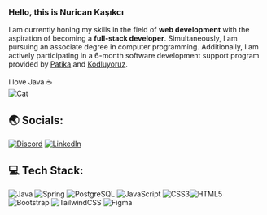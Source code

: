 ### Hello, this is **Nurican Kaşıkcı**  
I am currently honing my skills in the field of **web development** with the aspiration of becoming a **full-stack developer**. Simultaneously, I am pursuing an associate degree in computer programming. Additionally, I am actively participating in a 6-month software development support program provided by [Patika](https://www.patika.dev/tr) and [Kodluyoruz](https://kodluyoruz.org/).  
</br>
I love Java ☕
</br>
![Cat](https://user-images.githubusercontent.com/112473835/236685307-5fd7cf60-28bd-4ec9-a2f8-4782932f7d7a.gif)
## 🌏 Socials:
[![Discord](https://img.shields.io/badge/Discord-%237289DA.svg?logo=discord&logoColor=white)](https://discord.gg/https://discord.gg/CN9HEXDD) [![LinkedIn](https://img.shields.io/badge/LinkedIn-%230077B5.svg?logo=linkedin&logoColor=white)](https://linkedin.com/in/nurican-kaşıkcı-b2b680252) 

## 💻 Tech Stack:
 ![Java](https://img.shields.io/badge/Java-ED8B00?style=for-the-badge&logo=openjdk&logoColor=white) ![Spring](https://img.shields.io/badge/Spring-6DB33F?style=for-the-badge&logo=spring&logoColor=white) ![PostgreSQL](https://img.shields.io/badge/PostgreSQL-316192?style=for-the-badge&logo=postgresql&logoColor=white)  ![JavaScript](	https://img.shields.io/badge/JavaScript-F7DF1E?style=for-the-badge&logo=javascript&logoColor=black)  ![CSS3](https://img.shields.io/badge/css3-%231572B6.svg?style=for-the-badge&logo=css3&logoColor=white)![HTML5](https://img.shields.io/badge/html5-%23E34F26.svg?style=for-the-badge&logo=html5&logoColor=white) ![Bootstrap](https://img.shields.io/badge/bootstrap-%23563D7C.svg?style=for-the-badge&logo=bootstrap&logoColor=white) ![TailwindCSS](https://img.shields.io/badge/tailwindcss-%2338B2AC.svg?style=for-the-badge&logo=tailwind-css&logoColor=white) ![Figma](https://img.shields.io/badge/figma-%23F24E1E.svg?style=for-the-badge&logo=figma&logoColor=white) 

<!-- Proudly created with GPRM ( https://gprm.itsvg.in ) -->
